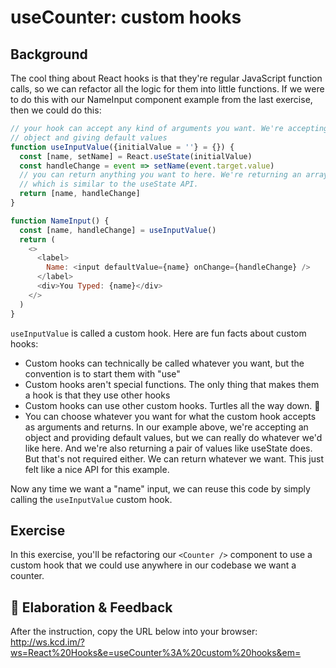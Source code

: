 # useCounter: custom hooks

## Background

The cool thing about React hooks is that they're regular JavaScript function
calls, so we can refactor all the logic for them into little functions. If we
were to do this with our NameInput component example from the last exercise,
then we could do this:

```javascript 
// your hook can accept any kind of arguments you want. We're accepting an
// object and giving default values
function useInputValue({initialValue = ''} = {}) {
  const [name, setName] = React.useState(initialValue)
  const handleChange = event => setName(event.target.value)
  // you can return anything you want to here. We're returning an array
  // which is similar to the useState API.
  return [name, handleChange]
}

function NameInput() {
  const [name, handleChange] = useInputValue()
  return (
    <>
      <label>
        Name: <input defaultValue={name} onChange={handleChange} />
      </label>
      <div>You Typed: {name}</div>
    </>
  )
}
```

`useInputValue` is called a custom hook. Here are fun facts about custom hooks:

- Custom hooks can technically be called whatever you want, but the convention
  is to start them with "use"
- Custom hooks aren't special functions. The only thing that makes them a hook
  is that they use other hooks
- Custom hooks can use other custom hooks. Turtles all the way down. 🐢
- You can choose whatever you want for what the custom hook accepts as arguments
  and returns. In our example above, we're accepting an object and providing
  default values, but we can really do whatever we'd like here. And we're also
  returning a pair of values like useState does. But that's not required either.
  We can return whatever we want. This just felt like a nice API for this
  example.

Now any time we want a "name" input, we can reuse this code by simply calling
the `useInputValue` custom hook.

## Exercise

In this exercise, you'll be refactoring our `<Counter />` component to use a
custom hook that we could use anywhere in our codebase we want a counter.

## 🦉 Elaboration & Feedback

After the instruction, copy the URL below into your browser:
http://ws.kcd.im/?ws=React%20Hooks&e=useCounter%3A%20custom%20hooks&em=
